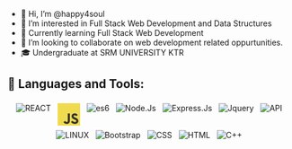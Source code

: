 - 👋 Hi, I’m @happy4soul
- 👀 I’m interested in Full Stack Web Development and Data Structures
- 🌱 Currently learning Full Stack Web Development
- 💞️ I’m looking to collaborate on web development related oppurtunities.
- 🎓 Undergraduate at SRM UNIVERSITY KTR
## 🧰 Languages and Tools:

<p align="center">
<img src="https://cdn-icons-png.flaticon.com/128/1183/1183672.png" alt="REACT" height="40" style="vertical-align:top; margin:4px">

<img src="https://raw.githubusercontent.com/github/explore/80688e429a7d4ef2fca1e82350fe8e3517d3494d/topics/javascript/javascript.png" alt="Javascript" height="40" style="vertical-align:top; margin:4px">

<img src="https://encrypted-tbn0.gstatic.com/images?q=tbn:ANd9GcSaMrHKKIGAjyxPmuQCQHZGMmtqedzxU3wI_g&usqp=CAU" alt="es6" height="40" style="vertical-align:top; margin:4px">

<img src="https://upload.wikimedia.org/wikipedia/commons/thumb/d/d9/Node.js_logo.svg/1200px-Node.js_logo.svg.png" alt="Node.Js" height="40" style="vertical-align:top; margin:4px">

<img src="https://www.edureka.co/blog/expressjs-tutorial/" alt="Express.Js" height="40" style="vertical-align:top; margin:4px">

<img src="https://www.devopsschool.com/blog/wp-content/uploads/2020/04/jquery.png" alt="Jquery" height="40" style="vertical-align:top; margin:4px">

<img src="https://cdn-icons-png.flaticon.com/128/1493/1493169.png" alt="API" height="40" style="vertical-align:top; margin:4px">

<img src="https://cdn-icons-png.flaticon.com/128/6124/6124995.png" alt="LINUX" height="40" style="vertical-align:top; margin:4px">

<img src="https://upload.wikimedia.org/wikipedia/commons/thumb/b/b2/Bootstrap_logo.svg/1200px-Bootstrap_logo.svg.png" alt="Bootstrap" height="40" style="vertical-align:top; margin:4px">

<img src="https://cdn-icons-png.flaticon.com/512/919/919826.png" alt="CSS" height="40" style="vertical-align:top; margin:4px">

<img src="https://cdn0.iconfinder.com/data/icons/IS_html5-icons/512/logo.png" alt="HTML" height="40" style="vertical-align:top; margin:4px">

<img src="https://cdn-icons-png.flaticon.com/128/6132/6132222.png" alt="C++" height="40" style="vertical-align:top; margin:4px">

</p>












<!---
happy4soul/happy4soul is a ✨ special ✨ repository because its `README.md` (this file) appears on your GitHub profile.
You can click the Preview link to take a look at your changes.
--->
